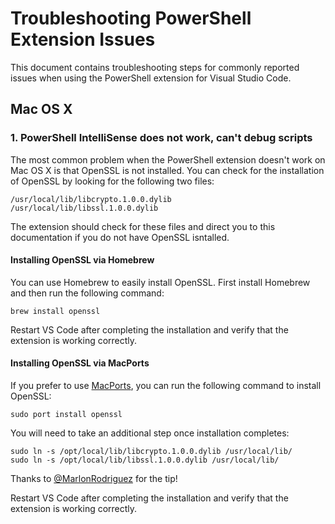 # Troubleshooting PowerShell Extension Issues

This document contains troubleshooting steps for commonly reported issues when using the
PowerShell extension for Visual Studio Code.

## Mac OS X

### 1. PowerShell IntelliSense does not work, can't debug scripts

The most common problem when the PowerShell extension doesn't work on Mac OS X is that
OpenSSL is not installed.  You can check for the installation of OpenSSL by looking for
the following two files:

```
/usr/local/lib/libcrypto.1.0.0.dylib
/usr/local/lib/libssl.1.0.0.dylib
```

The extension should check for these files and direct you to this documentation if you
do not have OpenSSL isntalled.

#### Installing OpenSSL via Homebrew

You can use Homebrew to easily install OpenSSL.  First install Homebrew and then run the following command:

```
brew install openssl
```

Restart VS Code after completing the installation and verify that the extension is working correctly.

#### Installing OpenSSL via MacPorts

If you prefer to use [MacPorts](https://www.macports.org/), you can run the following command to install OpenSSL:

```
sudo port install openssl
```

You will need to take an additional step once installation completes:

```
sudo ln -s /opt/local/lib/libcrypto.1.0.0.dylib /usr/local/lib/
sudo ln -s /opt/local/lib/libssl.1.0.0.dylib /usr/local/lib/
```

Thanks to [@MarlonRodriguez](https://github.com/MarlonRodriguez) for the tip!

Restart VS Code after completing the installation and verify that the extension is working correctly.
